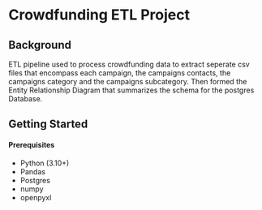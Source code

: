 # Crowdfunding ETL Project

## Background
ETL pipeline used to process crowdfunding data to extract seperate csv files that encompass each campaign, the campaigns contacts, the campaigns category and the campaigns subcategory. Then formed the Entity Relationship Diagram that summarizes the schema for the postgres Database. 

## Getting Started
#### Prerequisites
+ Python (3.10+)
+ Pandas
+ Postgres
+ numpy
+ openpyxl
